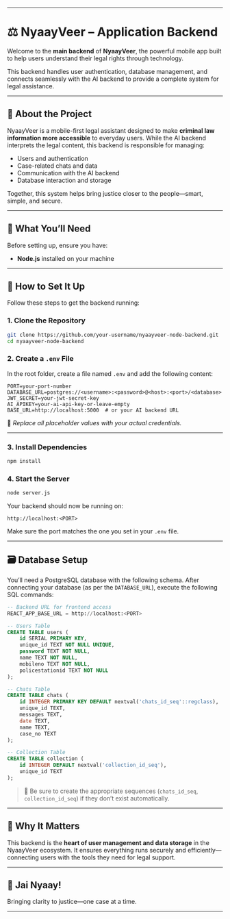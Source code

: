 
---

# ⚖️ NyaayVeer – Application Backend

Welcome to the **main backend** of **NyaayVeer**, the powerful mobile app built to help users understand their legal rights through technology.

This backend handles user authentication, database management, and connects seamlessly with the AI backend to provide a complete system for legal assistance.

---

## 📘 About the Project

NyaayVeer is a mobile-first legal assistant designed to make **criminal law information more accessible** to everyday users. While the AI backend interprets the legal content, this backend is responsible for managing:

- Users and authentication  
- Case-related chats and data  
- Communication with the AI backend  
- Database interaction and storage

Together, this system helps bring justice closer to the people—smart, simple, and secure.

---

## 🔧 What You’ll Need

Before setting up, ensure you have:

- **Node.js** installed on your machine

---

## 🚀 How to Set It Up

Follow these steps to get the backend running:

### 1. Clone the Repository

```bash
git clone https://github.com/your-username/nyaayveer-node-backend.git
cd nyaayveer-node-backend
```

### 2. Create a `.env` File

In the root folder, create a file named `.env` and add the following content:

```
PORT=your-port-number
DATABASE_URL=postgres://<username>:<password>@<host>:<port>/<database>
JWT_SECRET=your-jwt-secret-key
AI_APIKEY=your-ai-api-key-or-leave-empty
BASE_URL=http://localhost:5000  # or your AI backend URL
```

🔐 *Replace all placeholder values with your actual credentials.*

---

### 3. Install Dependencies

```bash
npm install
```

### 4. Start the Server

```bash
node server.js
```

Your backend should now be running on:

```
http://localhost:<PORT>
```

Make sure the port matches the one you set in your `.env` file.

---

## 🗃️ Database Setup

You’ll need a PostgreSQL database with the following schema. After connecting your database (as per the `DATABASE_URL`), execute the following SQL commands:

```sql
-- Backend URL for frontend access
REACT_APP_BASE_URL = http://localhost:<PORT>

-- Users Table
CREATE TABLE users (
    id SERIAL PRIMARY KEY,
    unique_id TEXT NOT NULL UNIQUE,
    password TEXT NOT NULL,
    name TEXT NOT NULL,
    mobileno TEXT NOT NULL,
    policestationid TEXT NOT NULL
);

-- Chats Table
CREATE TABLE chats (
    id INTEGER PRIMARY KEY DEFAULT nextval('chats_id_seq'::regclass),
    unique_id TEXT,
    messages TEXT,
    date TEXT,
    name TEXT,
    case_no TEXT
);

-- Collection Table
CREATE TABLE collection (
    id INTEGER DEFAULT nextval('collection_id_seq'),
    unique_id TEXT
);
```

> 📌 Be sure to create the appropriate sequences (`chats_id_seq`, `collection_id_seq`) if they don’t exist automatically.

---

## 🤝 Why It Matters

This backend is the **heart of user management and data storage** in the NyaayVeer ecosystem. It ensures everything runs securely and efficiently—connecting users with the tools they need for legal support.

---

## 🙏 Jai Nyaay!

Bringing clarity to justice—one case at a time.

---
